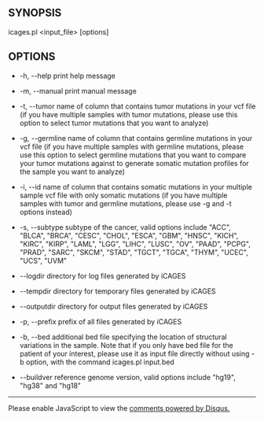 ## SYNOPSIS

icages.pl <input_file> [options]

## OPTIONS

- -h, --help              print help message   

- -m, --manual            print manual message

- -t, --tumor <TEXT>      name of column that contains tumor mutations in your vcf file (if you have multiple samples with tumor mutations, please use this option to select tumor mutations that you want to analyze)

- -g, --germline <TEXT>   name of column that contains germline mutations in your vcf file (if you have multiple samples with germline mutations, please use this option to select germline mutations that you want to compare your tumor mutations against to generate somatic mutation profiles for the sample you want to analyze)

- -i, --id <TEXT>         name of column that contains somatic mutations in your multiple sample vcf file with only somatic mutations (if you have multiple samples with tumor and germline mutations, please use -g and -t options instead)

- -s, --subtype <TEXT>    subtype of the cancer, valid options include "ACC", "BLCA", "BRCA", "CESC", "CHOL", "ESCA", "GBM", "HNSC", "KICH", "KIRC", "KIRP", "LAML", "LGG", "LIHC", "LUSC", "OV", "PAAD", "PCPG", "PRAD", "SARC", "SKCM", "STAD", "TGCT", "TGCA", "THYM", "UCEC", "UCS", "UVM"

- --logdir                directory for log files generated by iCAGES

- --tempdir <TEXT>        directory for temporary files generated by iCAGES

- --outputdir <TEXT>      directory for output files generated by iCAGES

- -p, --prefix <TEXT>     prefix of all files generated by iCAGES

- -b, --bed <TEXT>        additional bed file specifying the location of structural variations in the sample. Note that if you only have bed file for the patient of your interest, please use it as input file directly without using -b option, with the command icages.pl input.bed

- --buildver <TEXT>       reference genome version, valid options include "hg19", "hg38" and "hg18"


---

<div id="disqus_thread"></div>
<script type="text/javascript">
/* * * CONFIGURATION VARIABLES * * */
var disqus_shortname = 'icages';
var disqus_identifier = 'usage';
var disquss_title = 'iCAGES Usage';

/* * * DON'T EDIT BELOW THIS LINE * * */
(function() {
var dsq = document.createElement('script'); dsq.type = 'text/javascript'; dsq.async = true;
dsq.src = '//' + disqus_shortname + '.disqus.com/embed.js';
(document.getElementsByTagName('head')[0] || document.getElementsByTagName('body')[0]).appendChild(dsq);
})();
</script>
<noscript>Please enable JavaScript to view the <a href="https://disqus.com/?ref_noscript" rel="nofollow">comments powered by Disqus.</a></noscript>

